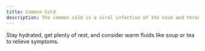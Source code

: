 ```yaml
---
title: Common Cold
description: The common cold is a viral infection of the nose and throat.
---
```


Stay hydrated, get plenty of rest, and consider warm fluids like soup or tea to relieve symptoms.
